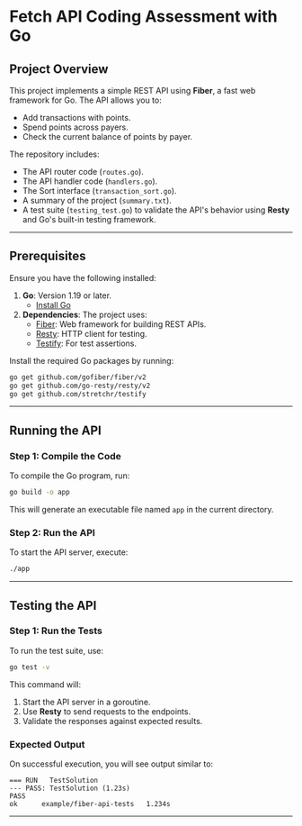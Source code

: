 # Fetch API Coding Assessment with Go

## Project Overview
This project implements a simple REST API using **Fiber**, a fast web framework for Go. The API allows you to:
- Add transactions with points.
- Spend points across payers.
- Check the current balance of points by payer.

The repository includes:
- The API router code (`routes.go`).
- The API handler code (`handlers.go`).
- The Sort interface (`transaction_sort.go`).
- A summary of the project (`summary.txt`).
- A test suite (`testing_test.go`) to validate the API's behavior using **Resty** and Go's built-in testing framework.

---

## Prerequisites
Ensure you have the following installed:
1. **Go**: Version 1.19 or later.
   - [Install Go](https://golang.org/doc/install)
2. **Dependencies**: The project uses:
   - [Fiber](https://github.com/gofiber/fiber): Web framework for building REST APIs.
   - [Resty](https://github.com/go-resty/resty): HTTP client for testing.
   - [Testify](https://github.com/stretchr/testify): For test assertions.

Install the required Go packages by running:
```bash
go get github.com/gofiber/fiber/v2
go get github.com/go-resty/resty/v2
go get github.com/stretchr/testify
```

---

## Running the API

### Step 1: Compile the Code
To compile the Go program, run:
```bash
go build -o app
```

This will generate an executable file named `app` in the current directory.

### Step 2: Run the API
To start the API server, execute:
```bash
./app
```

---

## Testing the API

### Step 1: Run the Tests
To run the test suite, use:
```bash
go test -v
```

This command will:
1. Start the API server in a goroutine.
2. Use **Resty** to send requests to the endpoints.
3. Validate the responses against expected results.

### Expected Output
On successful execution, you will see output similar to:
```plaintext
=== RUN   TestSolution
--- PASS: TestSolution (1.23s)
PASS
ok      example/fiber-api-tests   1.234s
```

---
